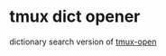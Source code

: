 tmux dict opener
================

dictionary search version of [tmux-open](https://github.com/tmux-plugins/tmux-open)

